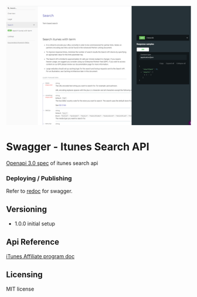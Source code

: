 ![screenshot](screenshot.png)

# Swagger - Itunes Search API

[Openapi 3.0 spec](https://swagger.io/specification) of itunes search api 


### Deploying / Publishing
Refer to [redoc](https://kokospapa8.github.io/swagger-itunes-search-api/) for swagger.

## Versioning
- 1.0.0 initial setup

## Api Reference
[iTunes Affiliate program doc](https://affiliate.itunes.apple.com/resources/documentation/itunes-store-web-service-search-api/)

## Licensing
MIT license 
